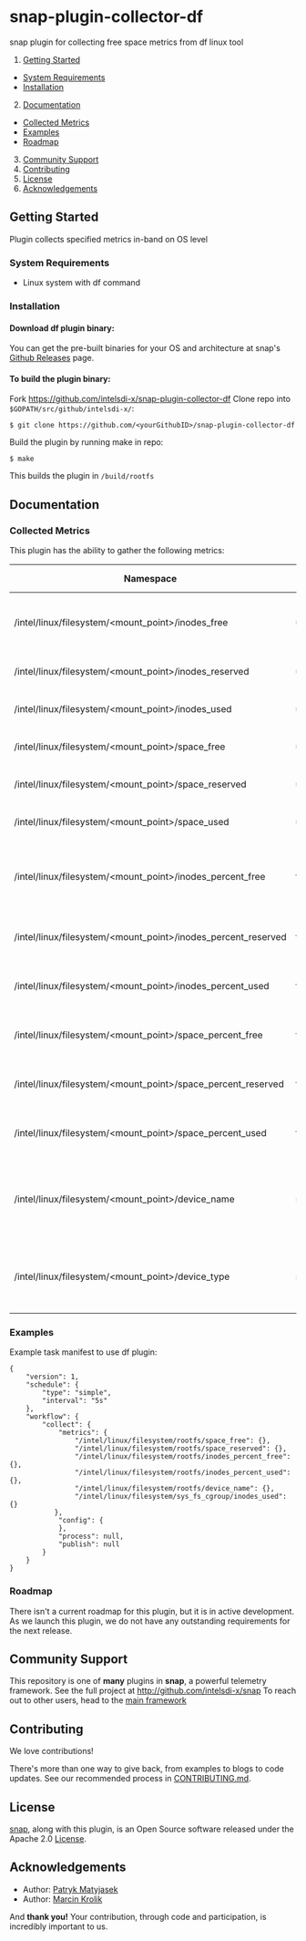 # snap-plugin-collector-df

snap plugin for collecting free space metrics from df linux tool

1. [Getting Started](#getting-started)
  * [System Requirements](#system-requirements)
  * [Installation](#installation)
2. [Documentation](#documentation)
  * [Collected Metrics](#collected-metrics)
  * [Examples](#examples)
  * [Roadmap](#roadmap)
3. [Community Support](#community-support)
4. [Contributing](#contributing)
5. [License](#license)
6. [Acknowledgements](#acknowledgements)

## Getting Started

 Plugin collects specified metrics in-band on OS level

### System Requirements

 - Linux system with df command

### Installation
#### Download df plugin binary:
You can get the pre-built binaries for your OS and architecture at snap's [Github Releases](https://github.com/intelsdi-x/snap/releases) page.

#### To build the plugin binary:
Fork https://github.com/intelsdi-x/snap-plugin-collector-df
Clone repo into `$GOPATH/src/github/intelsdi-x/`:
```
$ git clone https://github.com/<yourGithubID>/snap-plugin-collector-df
```
Build the plugin by running make in repo:
```
$ make
```
This builds the plugin in `/build/rootfs`

## Documentation

### Collected Metrics
This plugin has the ability to gather the following metrics:

Namespace | Data Type | Description (optional)
----------|-----------|-----------------------
/intel/linux/filesystem/\<mount_point\>/inodes_free | uint64 | the number of free inodes on the file system
/intel/linux/filesystem/\<mount_point\>/inodes_reserved | uint64 | the number of reserved inodes
/intel/linux/filesystem/\<mount_point\>/inodes_used | uint64 | the number of used inodes
/intel/linux/filesystem/\<mount_point\>/space_free | uint64 | the number of free bytes
/intel/linux/filesystem/\<mount_point\>/space_reserved | uint64 | the number of reserved bytes
/intel/linux/filesystem/\<mount_point\>/space_used | uint64 | the number of used bytes
/intel/linux/filesystem/\<mount_point\>/inodes_percent_free | float64 | the percentage of free inodes on the file system
/intel/linux/filesystem/\<mount_point\>/inodes_percent_reserved | float64 | the percentage of reserved inodes
/intel/linux/filesystem/\<mount_point\>/inodes_percent_used | float64 | the percentage of used inodes
/intel/linux/filesystem/\<mount_point\>/space_percent_free | float64 | the percentage of free bytes
/intel/linux/filesystem/\<mount_point\>/space_percent_reserved | float64 | the percentage of reserved bytes
/intel/linux/filesystem/\<mount_point\>/space_percent_used | float64 | the percentage of used bytes
/intel/linux/filesystem/\<mount_point\>/device_name | string | device name as presented in filesystem (eg. /dev/sda1)
/intel/linux/filesystem/\<mount_point\>/device_type | string | device type as presented in filesystem (eg. ext4)

### Examples
Example task manifest to use df plugin:
```
{
    "version": 1,
    "schedule": {
        "type": "simple",
        "interval": "5s"
    },
    "workflow": {
        "collect": {
            "metrics": {
		        "/intel/linux/filesystem/rootfs/space_free": {},
                "/intel/linux/filesystem/rootfs/space_reserved": {},
                "/intel/linux/filesystem/rootfs/inodes_percent_free": {},
                "/intel/linux/filesystem/rootfs/inodes_percent_used": {},
                "/intel/linux/filesystem/rootfs/device_name": {},
                "/intel/linux/filesystem/sys_fs_cgroup/inodes_used": {}
           },
            "config": {
            },
            "process": null,
            "publish": null
        }
    }
}

```


### Roadmap
There isn't a current roadmap for this plugin, but it is in active development. As we launch this plugin, we do not have any outstanding requirements for the next release.

## Community Support
This repository is one of **many** plugins in **snap**, a powerful telemetry framework. See the full project at http://github.com/intelsdi-x/snap To reach out to other users, head to the [main framework](https://github.com/intelsdi-x/snap#community-support)

## Contributing
We love contributions!

There's more than one way to give back, from examples to blogs to code updates. See our recommended process in [CONTRIBUTING.md](CONTRIBUTING.md).

## License
[snap](http://github.com/intelsdi-x/snap), along with this plugin, is an Open Source software released under the Apache 2.0 [License](LICENSE).

## Acknowledgements

* Author: [Patryk Matyjasek](https://github.com/PatrykMatyjasek)
* Author: [Marcin Krolik](https://github.com/marcin-krolik)

And **thank you!** Your contribution, through code and participation, is incredibly important to us.